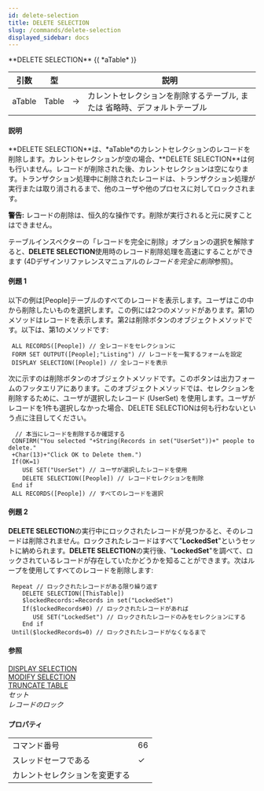 ```yaml
---
id: delete-selection
title: DELETE SELECTION
slug: /commands/delete-selection
displayed_sidebar: docs
---
```


<!--REF #_command_.DELETE SELECTION.Syntax-->**DELETE SELECTION** {( *aTable* )}<!-- END REF-->
<!--REF #_command_.DELETE SELECTION.Params-->
| 引数 | 型 |  | 説明 |
| --- | --- | --- | --- |
| aTable | Table | &#8594;  | カレントセレクションを削除するテーブル, または 省略時、デフォルトテーブル |

<!-- END REF-->

#### 説明 

<!--REF #_command_.DELETE SELECTION.Summary-->**DELETE SELECTION**は、*aTable*のカレントセレクションのレコードを削除します。<!-- END REF-->カレントセレクションが空の場合、**DELETE SELECTION**は何も行いません。レコードが削除された後、カレントセレクションは空になります。トランザクション処理中に削除されたレコードは、トランザクション処理が実行または取り消されるまで、他のユーザや他のプロセスに対してロックされます。

**警告:** レコードの削除は、恒久的な操作です。削除が実行されると元に戻すことはできません。

テーブルインスペクターの「レコードを完全に削除」オプションの選択を解除すると、**DELETE SELECTION**使用時のレコード削除処理を高速にすることができます (4Dデザインリファレンスマニュアルの*レコードを完全に削除*参照)。

#### 例題 1 

以下の例は\[People\]テーブルのすべてのレコードを表示します。ユーザはこの中から削除したいものを選択します。この例には2つのメソッドがあります。第1のメソッドはレコードを表示します。第2は削除ボタンのオブジェクトメソッドです。以下は、第1のメソッドです: 

```4d
 ALL RECORDS([People]) // 全レコードをセレクションに
 FORM SET OUTPUT([People];"Listing") // レコードを一覧するフォームを設定
 DISPLAY SELECTION([People]) // 全レコードを表示
```

次に示すのは削除ボタンのオブジェクトメソッドです。このボタンは出力フォームのフッタエリアにあります。このオブジェクトメソッドでは、セレクションを削除するために、ユーザが選択したレコード (UserSet) を使用します。ユーザがレコードを1件も選択しなかった場合、DELETE SELECTIONは何も行わないという点に注目してください。

```4d
  // 本当にレコードを削除するか確認する
 CONFIRM("You selected "+String(Records in set("UserSet"))+" people to delete."
 +Char(13)+"Click OK to Delete them.")
 If(OK=1)
    USE SET("UserSet") // ユーザが選択したレコードを使用
    DELETE SELECTION([People]) // レコードセレクションを削除
 End if
 ALL RECORDS([People]) // すべてのレコードを選択
```

#### 例題 2 

**DELETE SELECTION**の実行中にロックされたレコードが見つかると、そのレコードは削除されません。ロックされたレコードはすべて"**LockedSet**"というセットに納められます。**DELETE SELECTION**の実行後、"**LockedSet**"を調べて、ロックされているレコードが存在していたかどうかを知ることができます。次はループを使用してすべてのレコードを削除します:

```4d
 Repeat // ロックされたレコードがある限り繰り返す
    DELETE SELECTION([ThisTable])
    $lockedRecords:=Records in set("LockedSet")
    If($lockedRecords#0) // ロックされたレコードがあれば
       USE SET("LockedSet") // ロックされたレコードのみをセレクションにする
    End if
 Until($lockedRecords=0) // ロックされたレコードがなくなるまで
```

#### 参照 

[DISPLAY SELECTION](display-selection.md)  
[MODIFY SELECTION](modify-selection.md)  
[TRUNCATE TABLE](truncate-table.md)  
*セット*  
*レコードのロック*  

#### プロパティ

|  |  |
| --- | --- |
| コマンド番号 | 66 |
| スレッドセーフである | &check; |
| カレントセレクションを変更する ||



